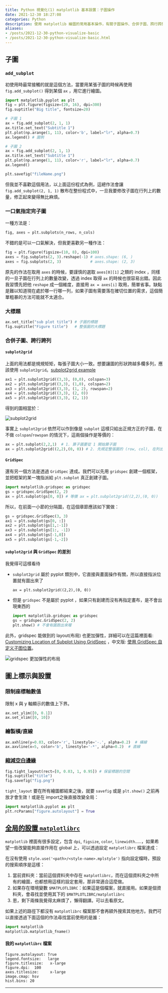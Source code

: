 ```yaml
---
title: Python 視覺化(1) matplotlib 基本設置：子圖操作
date: 2021-12-30 18:27:08
categories: Python
description: 使用 matplotlib 繪圖的常用基本操作，有關子圖操作、合併子圖、跨行跨列、縮減圖上空白區、以及環境設定檔 matplotlibrc的建立。
aliases: 
- /posts/2021-12-30-python-visualize-basic
- /posts/2021-12-30-python-visualize-basic.html
---
```

## 子圖

### `add_subplot`

初使用時最常接觸的就是這個方法，當要用某張子圖的時候再使用 `fig.add_subplot()` 得到某個 `ax` ，用它進行繪圖。

```python
import matplotlib.pyplot as plt
fig = plt.figure(figsize=(20, 16), dpi=300) 
fig.suptitle("Big title", fontsize=20)

# 子圖 1
ax = fig.add_subplot(2, 1, 1)
ax.title.set_text("Subtitle 1")
plt.plot(np.arange(1, 11), color='b', label="lr", alpha=0.7)
ax.legend() # 圖例

# 子圖 2
ax = fig.add_subplot(2, 1, 1)
ax.title.set_text("Subtitle 1")
plt.plot(np.arange(1, 11), color='r', label="lr", alpha=0.7)
ax.legend()

plt.savefig("fileName.png")

```

但我並不喜歡這個用法，以上面這份程式為例，這總作法會讓 `fig.add_subplot(2, 1, 1)` 散布在整份程式中，一旦我要修改子圖在行列上的數量，修正起來變得無比麻煩。

### 一口氣指定完子圖

一種方法是：

```python
fig, axes = plt.subplots(n_rows, n_cols)
```

不錯的是可以一口氣解決，但我更喜歡另一種作法：

```python
fig = plt.figure(figsize=(10, 8), dpi=100)
axes = fig.subplots(2, 3).reshape(-1) # axes.shape: (6, )
axes = fig.subplots(2, 3)             # axes.shape: (2, 3)
```

原先的作法在取用 `axes` 的時候，要謹慎的選取 `axes[0][1]` 之類的 index ，同樣的一旦子圖在行列上的數量改變，透過 index 取得 `ax` 的時候也很容易出錯。因此我習慣先把他 `reshape` 成一個維度，直接用 `ax = axes[i]` 取用，簡單省事。缺點是難以知道現在處於哪一行哪一列，如果子圖有需要落在確切位置的需求，這個簡單粗暴的方法可能就不太適合。

### 大標題

```python
ax.set_title("sub plot title") # 子圖的標題
fig.suptitle("Figure title")   # 整張圖的大標題
```

### 合併子圖、跨行跨列

#### `subplot2grid`

上面的用法都是規規矩矩，每張子圖大小一致。想要讓圖的形狀跨越多欄多列，應該使用 `subplot2grid`。[subplot2grid example][subplot2grid example]

```python
ax1 = plt.subplot2grid((3,3), (0,0), colspan=3)
ax2 = plt.subplot2grid((3,3), (1,0), colspan=2)
ax3 = plt.subplot2grid((3,3), (1, 2), rowspan=2)
ax4 = plt.subplot2grid((3,3), (2, 0))
ax5 = plt.subplot2grid((3,3), (2, 1))
```

得到的圖相當於：

![subplot2grid](https://matplotlib.org/3.1.1/_images/sphx_glr_demo_gridspec01_001.png)

事實上 `subplot2grid` 依然可以作到像是 `subplot` 這樣只給出正規方正的子圖，在不做 `colspan`/`rowspan` 的情況下，這兩個操作是等價的：

```python
ax = plt.subplot(2,2,1)  # 1. 算子圖要從 1 開始算子圖
ax = plt.subplot2grid((2,2),(0, 0)) # 2. 先規定整張圖的 (row, col), 在列出要回傳的子圖位於哪個位置 (不像上面是算 index)
```

#### `GridSpec`

還有另一個方法是透過 `GridSpec` 達成。我們可以先用 `gridspec` 創建一個框架，並把框架的某一塊指派給 `plt.subplot` 真正創建子圖。

```python
import matplotlib.gridspec as gridspec
gs = gridspec.GridSpec(2, 2)
ax = plt.subplot(gs[0, 0]) # 等價 ax = plt.subplot2grid((2,2),(0, 0))
```

所以，在前面一小節的分隔圖，在這個章節應該如下實做：

```python
gs = gridspec.GridSpec(3, 3)
ax1 = plt.subplot(gs[0, :])
ax2 = plt.subplot(gs[1,:-1])
ax3 = plt.subplot(gs[1:, -1])
ax4 = plt.subplot(gs[-1,0])
ax5 = plt.subplot(gs[-1,-2])
```

#### `subplot2grid` 與 `GridSpec` 的差別

我覺得可這樣看待

- `subplot2grid` 屬於 pyplot 類別中，它直接與畫面操作有關，所以直接指派位置就有圖出來了

  ```
  ax = plt.subplot2grid((2,2),(0, 0))
  ```

- 但是 `gridspec` 不是屬於 pyplot ，如果只有創建而沒有再指定畫布，是不會出現東西的

  ```python
  import matplotlib.gridspec as gridspec
  gs = gridspec.GridSpec(2, 2)
  plt.show() # 不會有圖跑出來喔
  ```

此外，gridspec 能做到的 layout(布局) 也更加彈性，詳細可以在這篇裡面看: [Customizing Location of Subplot Using GridSpec](https://matplotlib.org/2.0.2/users/gridspec.html#customizing-location-of-subplot-using-gridspec) ，中文版: [使用 GridSpec 自定义子图位置](https://wizardforcel.gitbooks.io/matplotlib-user-guide/content/3.3.html)。

![gridspec 更加彈性的布局](https://matplotlib.org/2.0.2/_images/demo_gridspec06.png)

## 圖上標示與設置

### 限制座標軸數值

限制 x 與 y 軸顯示的數值上下界。

```python
ax.set_ylim([0, 0.1])
ax.set_xlim([0, 10])
```

### 繪製橫/直線

```python
ax.axhline(y=0.03, color='r', linestyle='-.', alpha=0.2)  # 橫線
ax.axvline(x=5, color='b', linestyle='-*', alpha=0.2)  # 直線
```

### [縮減空白邊緣][tight_layout]

```python
fig.tight_layout(rect=[0, 0.03, 1, 0.95]) # 保留標題的空間
fig.suptitle("title")
fig.savefig("fig.png")
```

`tight_layout` 要在所有繪圖都結束之後，就要 `savefig` 或是 `plt.show()` 之前再放才會生效！或是在 import之後直接改變全局：

```python
import matplotlib.pyplot as plt
plt.rcParams["figure.autolayout"] = True
```

## [全局的設置 `matplotlibrc`][The matplotlibrc file]

`matplotlib` 裡面有很多設定，包含 `dpi`, `figsize`, `color`, `linewidth`…..，如果希望一些改變能夠直接作用在 global 上，可以透過設定 `matplotlibrc` 檔案達成：

在沒有使用 `style.use('<path>/<style-name>.mplstyle')` 指向設定檔時，預設的搜索順序是這樣：

1. 當前資料夾：當前這個資料夾中存在 `matplotlibrc`，而在這個資料夾之中所有的繪圖，也都想用這樣的設定套用，那非常適合這麼做。
2. 如果存在環境變數 `$MATPLOTLIBRC`：如果這是個檔案，就直接用。如果是個資料夾，會尋找並使用其下的 `$MATPLOTLIBRC/matplotlibrc` 
3. 恩，剩下兩條我覺得太麻煩了，懶得翻譯。可以去看原文。

如果上述的路徑下都沒有  `matplotlibrc` 檔案那不會再額外搜索其他地方。我們可以直接透過下面這個的作法尋找當前使用的是誰：

```python
import matplotlib
matplotlib.matplotlib_fname()
```

#### 我的 `matplotlibrc` 檔案

```matplotlibrc
figure.autolayout: True
legend.fontsize:   large
figure.titlesize:   x-large
figure.dpi:  100
axes.titlesize:     x-large 
image.cmap: hsv
hist.bins: 20 
```



---



[subplot2grid example]:<https://matplotlib.org/3.1.1/gallery/userdemo/demo_gridspec01.html#sphx-glr-gallery-userdemo-demo-gridspec01-py> "matplotlib 官網 subplot2grid 的範例"
[tight_layout]: <https://stackoverflow.com/questions/55767312/how-to-position-suptitle> "stackoverflow: How to position suptitle?"

[The matplotlibrc file]:<https://matplotlib.org/stable/tutorials/introductory/customizing.html?highlight=figure.autolayout#the-matplotlibrc-file> "matplotlib 官網 subplot2grid 的 matplotlibrc 設置"

